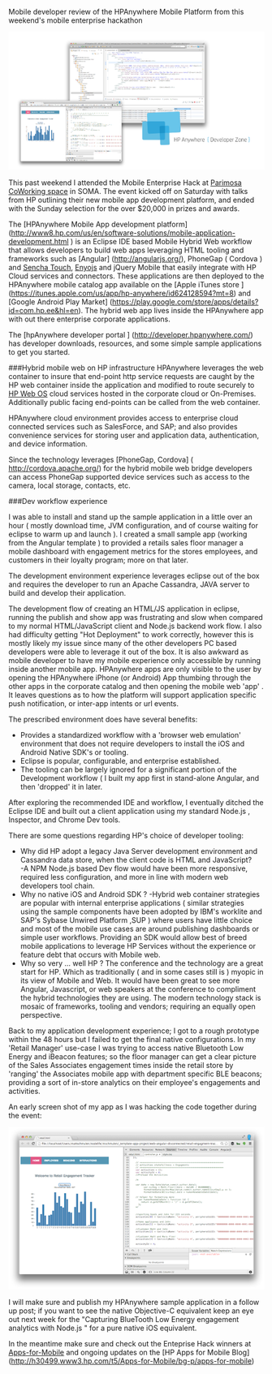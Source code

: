 Mobile developer review of the HPAnywhere Mobile Platform from this weekend's mobile enterprise hackathon

![Image](screenshots/splash700x400.png?raw=true)

This past weekend I attended the Mobile Enterprise Hack at [Parimosa CoWorking space](http://www.parisoma.com/) in SOMA.
The event kicked off on Saturday with talks from HP outlining their new mobile app development platform, and ended with the Sunday selection for the over $20,000 in prizes and awards. 

The [HPAnywhere Mobile App development platform] (http://www8.hp.com/us/en/software-solutions/mobile-application-development.html ) is an Eclipse IDE based Mobile Hybrid Web workflow that allows developers to build web apps 
leveraging HTML tooling and frameworks such as [Angular] (http://angularjs.org/), PhoneGap ( Cordova ) and [Sencha Touch](http://www.sencha.com/products/touch), [Enyojs](http://enyojs.com/) and jQuery Mobile that easily integrate with HP Cloud services and connectors.  These applications are then deployed to the HPAnywhere mobile catalog app available on 
the [Apple iTunes store ] (https://itunes.apple.com/us/app/hp-anywhere/id624128594?mt=8) and [Google Android Play Market] (https://play.google.com/store/apps/details?id=com.hp.ee&hl=en).  The hybrid web app lives inside the HPAnywhere app with out there enterprise corporate applications.

The [hpAnywhere developer portal ] (http://developer.hpanywhere.com/) has developer downloads, resources, and some simple sample applications to get you started.

###Hybrid mobile web on HP infrastructure
HPAnywhere leverages the web container to insure that end-point http service requests are caught by the HP web container inside the application and modified to route securely to [HP Web OS](http://www.hpwebos.com/us/) cloud services hosted in the corporate cloud or On-Premises.  Additionally public facing end-points can be called from the web container.

HPAnywhere cloud environment provides access to enterprise cloud connected services such as SalesForce, and SAP; and also provides convenience services for storing user and application data, authentication, and device information.

Since the technology leverages [PhoneGap, Cordova] (  http://cordova.apache.org/) for the hybrid mobile web bridge developers can access PhoneGap supported device services such as access to the camera, local storage, contacts, etc.

###Dev workflow experience

I was able to install and stand up the sample application in a little over an hour ( mostly download time, JVM configuration, and of course waiting for eclipse to warm up and launch ).  I created a small sample app (working from the Angular template ) to provided a retails sales floor manager a mobile dashboard with engagement metrics for the stores employees, and customers in their loyalty program; more on that later.

The development environment experience leverages eclipse out of the box and requires the developer to run an Apache Cassandra, JAVA server to build and develop their application.

The development flow of creating an HTML/JS application in eclipse, running the publish and show app was frustrating and slow when compared to my normal HTML/JavaScript client and Node.js backend work flow.  I also had difficulty getting "Hot Deployment" to work correctly, however this is mostly likely my issue since many of the other developers PC based developers were able to leverage it out of the box. It is also awkward as mobile developer to have my mobile experience only accessible by running inside another mobile app.  HPAnywhere apps are only visible to the user by opening the HPAnywhere iPhone (or Android) App thumbing through the other apps in the corporate catalog and then opening the mobile web 'app' .  It leaves questions as to how the platform will support application specific push notification, or inter-app intents or url events.

The prescribed environment does have several benefits:
- Provides a standardized workflow with a 'browser web emulation' environment that does not require developers to install the iOS and Android Native SDK's or tooling.
- Eclipse is popular, configurable, and enterprise established.
- The tooling can be largely ignored for a significant portion of the Development workflow ( I built my app first in stand-alone Angular, and then 'dropped' it in later.

After exploring the recommended IDE and workflow, I eventually ditched the Eclipse IDE and built out a client application using my standard Node.js , Inspector, and Chrome Dev tools.

There are some questions regarding HP's choice of developer tooling:
- Why did HP adopt a legacy Java Server development environment and Cassandra data store, when the client code is HTML and JavaScript?  
  -A NPM Node.js based Dev flow would have been more responsive, required less configuration, and more in line with modern web developers tool chain.
- Why no native iOS and Android SDK ? 
  -Hybrid web container strategies are popular with internal enterprise applications ( similar strategies using the sample components have been adopted by IBM's worklite and SAP's Sybase Unwired Platform ,SUP ) where users have little choice and most of the mobile use cases are around publishing dashboards or simple user workflows.  Providing an SDK would allow best of breed mobile applications to leverage HP Services without the experience or feature debt that occurs with Mobile web.
- Why so very ... well HP ?  The conference and the technology are a great start for HP.  Which as traditionally ( and in some cases still is ) myopic in its view of Mobile and Web.  It would have been great to see more Angular, Javascript, or web speakers at the conference to compliment the hybrid technologies they are using. The modern technology stack is mosaic of frameworks, tooling and vendors; requiring an equally open perspective.

Back to my application development experience; I got to a rough prototype within the 48 hours but I failed to get the final native configurations.  In my 'Retail Manager' use-case I was trying to access native Bluetooth Low Energy and iBeacon features; so the floor manager can get a clear picture of the Sales Associates engagement times inside the retail store by 'ranging' the Associates mobile app with department specific BLE beacons;  providing a sort of in-store analytics on their employee's engagements and activities.

An early screen shot of my app as I was hacking the code together during the event:

![Image](screenshots/image1.png?raw=true)

I will make sure and publish my HPAnywhere sample application in a follow up post;  if you want to see the native Objective-C equivalent keep an eye out next week for the "Capturing BlueTooth Low Energy engagement analytics with Node.js " for a pure native iOS equivalent.

In the meantime make sure and check out the Enteprise Hack winners at [Apps-for-Mobile](http://h30499.www3.hp.com/t5/Apps-for-Mobile/That-s-a-wrap/ba-p/6234487#.Ulw2umRATHA) and ongoing updates on the [HP Apps for Mobile Blog] (http://h30499.www3.hp.com/t5/Apps-for-Mobile/bg-p/apps-for-mobile)




